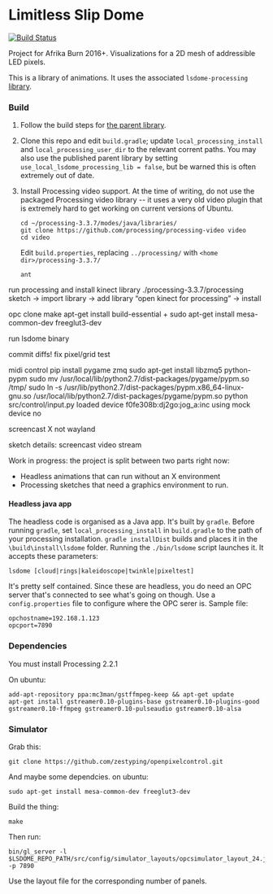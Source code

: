 # Limitless Slip Dome

[![Build Status](https://travis-ci.org/shen-tian/lsdome.svg?branch=master)](https://travis-ci.org/shen-tian/lsdome)

Project for Afrika Burn 2016+. Visualizations for a 2D mesh of addressible LED pixels.

This is a library of animations. It uses the associated `lsdome-processing`
[library](https://github.com/shen-tian/lsdome-processing).

### Build

1. Follow the build steps for [the parent library](https://github.com/shen-tian/lsdome-processing).

2. Clone this repo and edit `build.gradle`; update `local_processing_install` and `local_processing_user_dir` to the relevant corrent paths. You may also use the published parent library by setting `use_local_lsdome_processing_lib = false`, but be warned this is often extremely out of date.

3. Install Processing video support. At the time of writing, do not use the packaged Processing video library -- it uses a very old video plugin that is extremely hard to get working on current versions of Ubuntu.

    ```
    cd ~/processing-3.3.7/modes/java/libraries/
    git clone https://github.com/processing/processing-video video
    cd video
    ````

    Edit `build.properties`, replacing `../processing/` with `<home dir>/processing-3.3.7/`

    `ant`



run processing and install kinect library
./processing-3.3.7/processing
sketch -> import library -> add library
“open kinect for processing” -> install

opc clone
make
apt-get install build-essential + sudo apt-get install mesa-common-dev freeglut3-dev

run lsdome binary


commit diffs!
fix pixel/grid test

midi control
pip install pygame zmq
sudo apt-get install libzmq5 python-pypm
sudo mv /usr/local/lib/python2.7/dist-packages/pygame/pypm.so /tmp/
sudo ln -s /usr/lib/python2.7/dist-packages/pypm.x86_64-linux-gnu.so /usr/local/lib/python2.7/dist-packages/pygame/pypm.so
python src/control/input.py
loaded device
f0fe308b:dj2go:jog_a:inc
using mock device no


screencast X not wayland

sketch details:
screencast
video
stream



Work in progress: the project is split between two parts right now: 

* Headless animations that can run without an X environment
* Processing sketches that need a graphics environment to run.

#### Headless java app

The headless code is organised as a Java app. It's built by `gradle`.
Before running `gradle`, set `local_processing_install` in `build.gradle`
to the path of your processing installation.
`gradle installDist` builds and places it in the `\build\install\lsdome` folder.
Running the `./bin/lsdome` script launches it. It accepts these parameters:

    lsdome [cloud|rings|kaleidoscope|twinkle|pixeltest]
    
It's pretty self contained. Since these are headless, you do need an 
OPC server that's connected to see what's going on though. Use a `config.properties`
file to configure where the OPC serer is. Sample file:

    opchostname=192.168.1.123
    opcport=7890

### Dependencies

You must install Processing 2.2.1

On ubuntu:

    add-apt-repository ppa:mc3man/gstffmpeg-keep && apt-get update
    apt-get install gstreamer0.10-plugins-base gstreamer0.10-plugins-good gstreamer0.10-ffmpeg gstreamer0.10-pulseaudio gstreamer0.10-alsa

### Simulator

Grab this: 

    git clone https://github.com/zestyping/openpixelcontrol.git
    
And maybe some dependcies. on ubuntu:

    sudo apt-get install mesa-common-dev freeglut3-dev

Build the thing:
   
    make

Then run:

    bin/gl_server -l $LSDOME_REPO_PATH/src/config/simulator_layouts/opcsimulator_layout_24.json -p 7890
    
Use the layout file for the corresponding number of panels.
